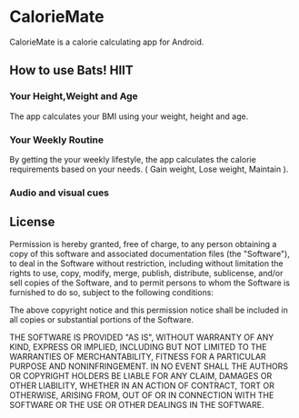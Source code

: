 # CalorieMate

CalorieMate is a calorie calculating app for Android. 

## How to use Bats! HIIT

### Your Height,Weight and Age

The app calculates your BMI using your weight, height and age.

### Your Weekly Routine

By getting the your weekly lifestyle, the app calculates the calorie requirements based on your needs. ( Gain weight, Lose weight, Maintain ).
### Audio and visual cues

## License

Permission is hereby granted, free of charge, to any person obtaining a copy
of this software and associated documentation files (the "Software"), to deal
in the Software without restriction, including without limitation the rights
to use, copy, modify, merge, publish, distribute, sublicense, and/or sell
copies of the Software, and to permit persons to whom the Software is
furnished to do so, subject to the following conditions:

The above copyright notice and this permission notice shall be included in
all copies or substantial portions of the Software.
 
THE SOFTWARE IS PROVIDED "AS IS", WITHOUT WARRANTY OF ANY KIND, EXPRESS OR
IMPLIED, INCLUDING BUT NOT LIMITED TO THE WARRANTIES OF MERCHANTABILITY,
FITNESS FOR A PARTICULAR PURPOSE AND NONINFRINGEMENT. IN NO EVENT SHALL THE
AUTHORS OR COPYRIGHT HOLDERS BE LIABLE FOR ANY CLAIM, DAMAGES OR OTHER
LIABILITY, WHETHER IN AN ACTION OF CONTRACT, TORT OR OTHERWISE, ARISING FROM,
OUT OF OR IN CONNECTION WITH THE SOFTWARE OR THE USE OR OTHER DEALINGS IN
THE SOFTWARE.

